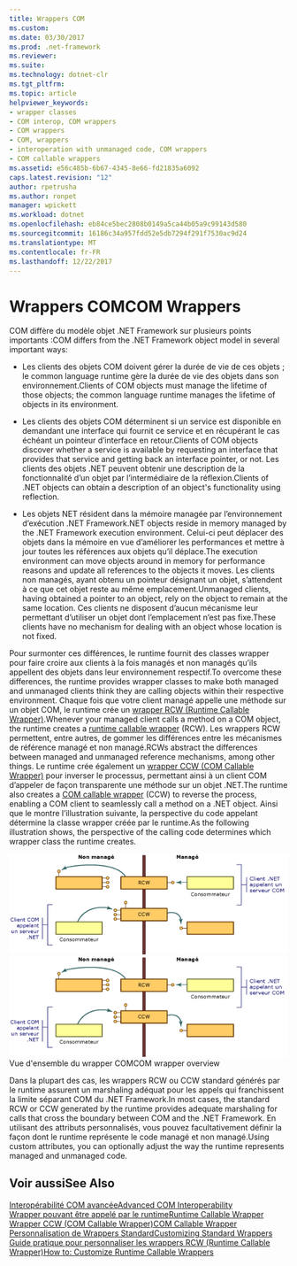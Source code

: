 ```yaml
---
title: Wrappers COM
ms.custom: 
ms.date: 03/30/2017
ms.prod: .net-framework
ms.reviewer: 
ms.suite: 
ms.technology: dotnet-clr
ms.tgt_pltfrm: 
ms.topic: article
helpviewer_keywords:
- wrapper classes
- COM interop, COM wrappers
- COM wrappers
- COM, wrappers
- interoperation with unmanaged code, COM wrappers
- COM callable wrappers
ms.assetid: e56c485b-6b67-4345-8e66-fd21835a6092
caps.latest.revision: "12"
author: rpetrusha
ms.author: ronpet
manager: wpickett
ms.workload: dotnet
ms.openlocfilehash: eb84ce5bec2808b0149a5ca44b05a9c99143d580
ms.sourcegitcommit: 16186c34a957fdd52e5db7294f291f7530ac9d24
ms.translationtype: MT
ms.contentlocale: fr-FR
ms.lasthandoff: 12/22/2017
---
```

# <a name="com-wrappers"></a><span data-ttu-id="c500c-102">Wrappers COM</span><span class="sxs-lookup"><span data-stu-id="c500c-102">COM Wrappers</span></span>
<span data-ttu-id="c500c-103">COM diffère du modèle objet .NET Framework sur plusieurs points importants :</span><span class="sxs-lookup"><span data-stu-id="c500c-103">COM differs from the .NET Framework object model in several important ways:</span></span>  
  
-   <span data-ttu-id="c500c-104">Les clients des objets COM doivent gérer la durée de vie de ces objets ; le common language runtime gère la durée de vie des objets dans son environnement.</span><span class="sxs-lookup"><span data-stu-id="c500c-104">Clients of COM objects must manage the lifetime of those objects; the common language runtime manages the lifetime of objects in its environment.</span></span>  
  
-   <span data-ttu-id="c500c-105">Les clients des objets COM déterminent si un service est disponible en demandant une interface qui fournit ce service et en récupérant le cas échéant un pointeur d’interface en retour.</span><span class="sxs-lookup"><span data-stu-id="c500c-105">Clients of COM objects discover whether a service is available by requesting an interface that provides that service and getting back an interface pointer, or not.</span></span> <span data-ttu-id="c500c-106">Les clients des objets .NET peuvent obtenir une description de la fonctionnalité d’un objet par l’intermédiaire de la réflexion.</span><span class="sxs-lookup"><span data-stu-id="c500c-106">Clients of .NET objects can obtain a description of an object's functionality using reflection.</span></span>  
  
-   <span data-ttu-id="c500c-107">Les objets NET résident dans la mémoire managée par l’environnement d’exécution .NET Framework.</span><span class="sxs-lookup"><span data-stu-id="c500c-107">NET objects reside in memory managed by the .NET Framework execution environment.</span></span> <span data-ttu-id="c500c-108">Celui-ci peut déplacer des objets dans la mémoire en vue d’améliorer les performances et mettre à jour toutes les références aux objets qu’il déplace.</span><span class="sxs-lookup"><span data-stu-id="c500c-108">The execution environment can move objects around in memory for performance reasons and update all references to the objects it moves.</span></span> <span data-ttu-id="c500c-109">Les clients non managés, ayant obtenu un pointeur désignant un objet, s’attendent à ce que cet objet reste au même emplacement.</span><span class="sxs-lookup"><span data-stu-id="c500c-109">Unmanaged clients, having obtained a pointer to an object, rely on the object to remain at the same location.</span></span> <span data-ttu-id="c500c-110">Ces clients ne disposent d’aucun mécanisme leur permettant d’utiliser un objet dont l’emplacement n’est pas fixe.</span><span class="sxs-lookup"><span data-stu-id="c500c-110">These clients have no mechanism for dealing with an object whose location is not fixed.</span></span>  
  
 <span data-ttu-id="c500c-111">Pour surmonter ces différences, le runtime fournit des classes wrapper pour faire croire aux clients à la fois managés et non managés qu’ils appellent des objets dans leur environnement respectif.</span><span class="sxs-lookup"><span data-stu-id="c500c-111">To overcome these differences, the runtime provides wrapper classes to make both managed and unmanaged clients think they are calling objects within their respective environment.</span></span> <span data-ttu-id="c500c-112">Chaque fois que votre client managé appelle une méthode sur un objet COM, le runtime crée un [wrapper RCW (Runtime Callable Wrapper)](../../../docs/framework/interop/runtime-callable-wrapper.md).</span><span class="sxs-lookup"><span data-stu-id="c500c-112">Whenever your managed client calls a method on a COM object, the runtime creates a [runtime callable wrapper](../../../docs/framework/interop/runtime-callable-wrapper.md) (RCW).</span></span> <span data-ttu-id="c500c-113">Les wrappers RCW permettent, entre autres, de gommer les différences entre les mécanismes de référence managé et non managé.</span><span class="sxs-lookup"><span data-stu-id="c500c-113">RCWs abstract the differences between managed and unmanaged reference mechanisms, among other things.</span></span> <span data-ttu-id="c500c-114">Le runtime crée également un [wrapper CCW (COM Callable Wrapper)](../../../docs/framework/interop/com-callable-wrapper.md) pour inverser le processus, permettant ainsi à un client COM d’appeler de façon transparente une méthode sur un objet .NET.</span><span class="sxs-lookup"><span data-stu-id="c500c-114">The runtime also creates a [COM callable wrapper](../../../docs/framework/interop/com-callable-wrapper.md) (CCW) to reverse the process, enabling a COM client to seamlessly call a method on a .NET object.</span></span> <span data-ttu-id="c500c-115">Ainsi que le montre l’illustration suivante, la perspective du code appelant détermine la classe wrapper créée par le runtime.</span><span class="sxs-lookup"><span data-stu-id="c500c-115">As the following illustration shows, the perspective of the calling code determines which wrapper class the runtime creates.</span></span>  
  
 <span data-ttu-id="c500c-116">![Vue d’ensemble du wrapper COM](../../../docs/framework/interop/media/bidirectional.gif "bidirectionnelle")</span><span class="sxs-lookup"><span data-stu-id="c500c-116">![COM wrapper overview](../../../docs/framework/interop/media/bidirectional.gif "bidirectional")</span></span>  
<span data-ttu-id="c500c-117">Vue d'ensemble du wrapper COM</span><span class="sxs-lookup"><span data-stu-id="c500c-117">COM wrapper overview</span></span>  
  
 <span data-ttu-id="c500c-118">Dans la plupart des cas, les wrappers RCW ou CCW standard générés par le runtime assurent un marshaling adéquat pour les appels qui franchissent la limite séparant COM du .NET Framework.</span><span class="sxs-lookup"><span data-stu-id="c500c-118">In most cases, the standard RCW or CCW generated by the runtime provides adequate marshaling for calls that cross the boundary between COM and the .NET Framework.</span></span> <span data-ttu-id="c500c-119">En utilisant des attributs personnalisés, vous pouvez facultativement définir la façon dont le runtime représente le code managé et non managé.</span><span class="sxs-lookup"><span data-stu-id="c500c-119">Using custom attributes, you can optionally adjust the way the runtime represents managed and unmanaged code.</span></span>  
  
## <a name="see-also"></a><span data-ttu-id="c500c-120">Voir aussi</span><span class="sxs-lookup"><span data-stu-id="c500c-120">See Also</span></span>  
 [<span data-ttu-id="c500c-121">Interopérabilité COM avancée</span><span class="sxs-lookup"><span data-stu-id="c500c-121">Advanced COM Interoperability</span></span>](http://msdn.microsoft.com/en-us/3ada36e5-2390-4d70-b490-6ad8de92f2fb)  
 [<span data-ttu-id="c500c-122">Wrapper pouvant être appelé par le runtime</span><span class="sxs-lookup"><span data-stu-id="c500c-122">Runtime Callable Wrapper</span></span>](../../../docs/framework/interop/runtime-callable-wrapper.md)  
 [<span data-ttu-id="c500c-123">Wrapper CCW (COM Callable Wrapper)</span><span class="sxs-lookup"><span data-stu-id="c500c-123">COM Callable Wrapper</span></span>](../../../docs/framework/interop/com-callable-wrapper.md)  
 [<span data-ttu-id="c500c-124">Personnalisation de Wrappers Standard</span><span class="sxs-lookup"><span data-stu-id="c500c-124">Customizing Standard Wrappers</span></span>](http://msdn.microsoft.com/en-us/c40d089b-6a3c-41b5-a20d-d760c215e49d)  
 [<span data-ttu-id="c500c-125">Guide pratique pour personnaliser les wrappers RCW (Runtime Callable Wrapper)</span><span class="sxs-lookup"><span data-stu-id="c500c-125">How to: Customize Runtime Callable Wrappers</span></span>](http://msdn.microsoft.com/en-us/4a4bb3da-4d60-4517-99f2-78d46a681732)
